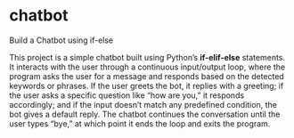 # chatbot
Build a Chatbot using if-else

This project is a simple chatbot built using Python’s **if-elif-else** statements. It interacts with the user through a continuous input/output loop, where the program asks the user for a message and responds based on the detected keywords or phrases. If the user greets the bot, it replies with a greeting; if the user asks a specific question like “how are you,” it responds accordingly; and if the input doesn’t match any predefined condition, the bot gives a default reply. The chatbot continues the conversation until the user types “bye,” at which point it ends the loop and exits the program. 
